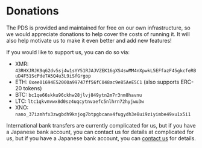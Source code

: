 # Donations

The PDS is provided and maintained for free on our own infrastructure, so we would appreciate donations to help cover the costs of running it. It will also help motivate us to make it even better and add new features!

If you would like to support us, you can do so via:

- XMR: `43RHXJRJK9q62dv5sj4w1sYY51RJAJVZEK16gXS4swMM4nXpwkL5EFfazF45gkcfeRBuD4F51ScPdeTA5Q4u3L9iSfGrgop`
- ETH: `0xee01694E52000a99747ff56fC048ac9e85AeE5C1` (also supports ERC-20 tokens)
- BTC: `bc1qe66skku96ckhw28jlvj849ytn2m7r3nm8havnu`
- LTC: `ltc1qkvmvwx8d0sz4uqcytnvaefc5nlhrn72hyjwu3w`
- XNO: `nano_37izmhfx3zwgbdh9knjog7btpgbcanx4fugydh3e8ui9ziyimbe49xu1x5i1`

International bank transfers are currently complicated for us, but if you have a Japanese bank account, you can contact us for details at  complicated for us, but if you have a Japanese bank account, you can [contact us](mailto:donations@witchcraft.systems) for details.
